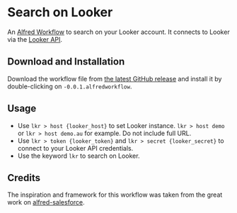 # Search on Looker

An [Alfred Workflow](https://www.alfredapp.com/workflows/) to search on your Looker account. It connects to Looker via the [Looker API](https://docs.looker.com/reference/api-and-integration/api-reference/v3.1).

## Download and Installation

Download the workflow file from [the latest GitHub release](https://github.com/bheltzel/alfred-looker/releases/latest) and install it by double-clicking on `-0.0.1.alfredworkflow`.

## Usage
* Use `lkr > host {looker_host}` to set Looker instance. `lkr > host demo` or `lkr > host demo.au` for example. Do not include full URL.
* Use `lkr > token {looker_token}` and `lkr > secret {looker_secret}` to connect to your Looker API credentials.
* Use the keyword `lkr` to search on Looker.

## Credits

The inspiration and framework for this workflow was taken from the great work on [alfred-salesforce](https://github.com/jereze/alfred-salesforce).